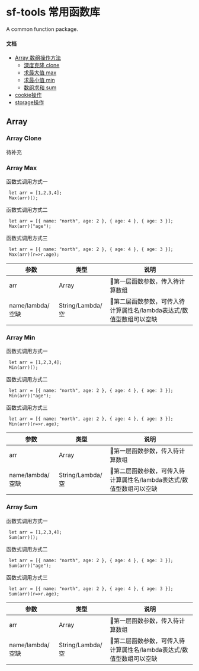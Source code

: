 sf-tools 常用函数库
============================
A common function package.

#### 文档

<!-- vim-markdown-toc GFM -->

* [Array 数组操作方法](#array)
  * [深度克隆 clone](#array-clone)
  * [求最大值 max](#array-max)
  * [求最小值 min](#array-min)
  * [数组求和 sum](#array-sum)
* [cookie操作](#cookie)
* [storage操作](#storage)

<!-- vim-markdown-toc -->

## Array

### Array Clone
待补充

### Array Max
函数式调用方式一
```
 let arr = [1,2,3,4];
 Max(arr)();
```
函数式调用方式二
```
 let arr = [{ name: "north", age: 2 }, { age: 4 }, { age: 3 }];
 Max(arr)("age");
```
函数式调用方式三
```
 let arr = [{ name: "north", age: 2 }, { age: 4 }, { age: 3 }];
 Max(arr)(r=>r.age);
```
| 参数 | 类型 | 说明 |
|----------|----------|----------|
| arr  | Array |第一层函数参数，传入待计算数组 |
| name/lambda/空缺  | String/Lambda/空  |第二层函数参数，可传入待计算属性名/lambda表达式/数值型数组可以空缺 |

### Array Min
函数式调用方式一
```
 let arr = [1,2,3,4];
 Min(arr)();
```
函数式调用方式二
```
 let arr = [{ name: "north", age: 2 }, { age: 4 }, { age: 3 }];
 Min(arr)("age");
```
函数式调用方式三
```
 let arr = [{ name: "north", age: 2 }, { age: 4 }, { age: 3 }];
 Min(arr)(r=>r.age);
```
| 参数 | 类型 | 说明 |
|----------|----------|----------|
|  arr  |  Array  |第一层函数参数，传入待计算数组 |
| name/lambda/空缺  | String/Lambda/空  |第二层函数参数，可传入待计算属性名/lambda表达式/数值型数组可以空缺 |

### Array Sum
函数式调用方式一
```
 let arr = [1,2,3,4];
 Sum(arr)();
```
函数式调用方式二
```
 let arr = [{ name: "north", age: 2 }, { age: 4 }, { age: 3 }];
 Sum(arr)("age");
```
函数式调用方式三
```
 let arr = [{ name: "north", age: 2 }, { age: 4 }, { age: 3 }];
 Sum(arr)(r=>r.age);
```
| 参数 | 类型 | 说明 |
|----------|----------|----------|
|  arr  |  Array  |第一层函数参数，传入待计算数组 |
| name/lambda/空缺  | String/Lambda/空  |第二层函数参数，可传入待计算属性名/lambda表达式/数值型数组可以空缺 |
